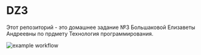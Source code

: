 # DZ3
Этот репозиторий - это домашнее задание №3 Большаковой Елизаветы Андреевны по прдмету Технология программирования.


![example workflow](https://github.com/eabolshakova/DZ3/actions/workflows/python-app.yml/badge.svg)
